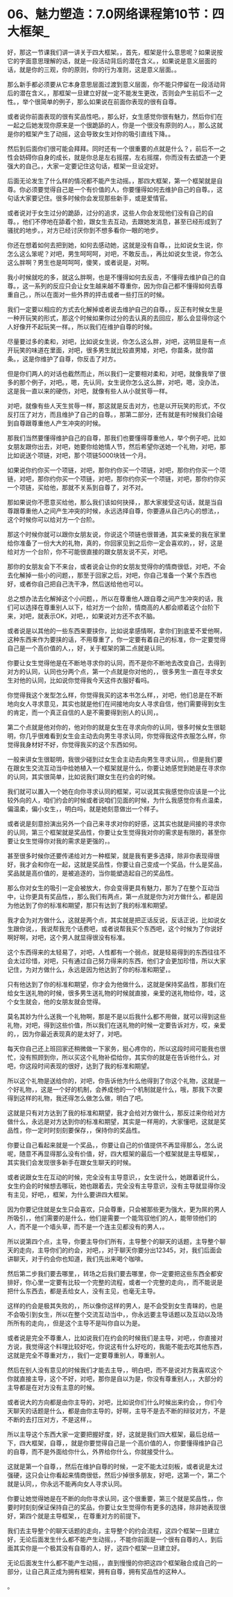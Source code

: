 # 06、魅力塑造：7.0网络课程第10节：四大框架_

好，那这一节课我们讲一讲关于四大框架。，首先，框架是什么意思呢？如果说按它的字面意思理解的话，就是一段活动背后的潜在含义。，如果说是意义层面的话，就是你的三观，你的原则，你的行为准则，这是意义层面。。

那么新手都必须要从它本身意思层面过渡到意义层面，你不能只停留在一段活动背后的潜在含义。，那框架一旦建立好就一定不能发生更改，否则会产生前后不一之性。，举个很简单的例子，那么如果说在前面你表现的很有自尊。

或者说你前面表现的很有奖品性吧。，那么好，女生感觉你很有魅力，然后你们在一起之后她发现你原来是一个很跪舔的人，你是一个很没有原则的人。，那么这就是你的框架产生了动摇，这会导致女生对你的吸引直线下降。。

然后到后面你们很可能会拜拜。同时还有一个很重要的点就是什么？，前后不一之性会妨碍你自身的成长，就是你总是左右摇摆，左右摇摆，你而没有去塑造一个更强大的自己。，大家一定要记住这句话，框架一旦设定好。

后面无论发生了什么样的情况都不能产生动摇。，那四大框架，第一个框架就是自尊。你必须要觉得自己是一个有价值的人，你要懂得如何去维护自己的自尊。，这句话大家要记住。很多时候你会发现那些新手，或是爱情官。

或者说对于女生过分的跪舔，过分的追求，这些人你会发现他们没有自己的自尊。，他们不停地在舔着个脸，跟女生去互动，去跟她发消息，甚至已经形成到了骚扰的地步。，对方已经讨厌你到不想多看你一眼的地步。

你还在想着如何去把到她，如何去感动她，这就是没有自尊。，比如说女生说，你怎么这么笨呢？对吧，男生呵呵呵，对吧，不敢反击。，再比如说女生说，你怎么这么胖啊？男生也是呵呵呵，傻笑，或者说是，对啊。

我小时候就吃的多，就这么胖啊，也是不懂得如何去反击，不懂得去维护自己的自尊。，这一系列的反应只会让女生越来越不尊重你，因为你自己都不懂得如何去尊重自己。，所以在面对一些外界的抨击或者一些打压的时候。

我们一定要以相应的方式去化解掉或者说去维护自己的自尊。，反正有时候女生是一种开玩笑的形式，那这个时候如果你过分的去认真的去回应，那么会显得你这个人好像开不起玩笑一样。，所以我们在维护自尊的时候。

尽量要过多的柔和，对吧，比如说女生说，你怎么这么胖，对吧，这明显是有一点开玩笑的味道在里面，对吧，很多男生就比较直男矮，对吧，你苗条，就你苗条。，这是你维护了自尊，你反击了对方。

但是你们两人的对话也截然而止，所以我们一定要相对柔和，对吧，就像我举了很多的那个例子，对吧。，嗯，先认同，女生说你怎么这么胖，对吧，嗯，没办法，这是我一直以来的硬伤，对吧，就像有些人从小就贫辱一样。

对吧，就像有些人天生贫辱一样，那这就是反击对方，也是以开玩笑的形式，不仅反打压了对方，而且维护了自己的自尊。，那第二部分，还有就是有时候我们会碰到自尊跟尊重他人产生冲突的时候。

那我们当然要懂得维护自己的自尊，那我们也要懂得尊重他人，举个例子吧，比如女朋友跟你出去，对吧，她要你给她情人节，然后希望你送她一个礼物，对吧，那比如说送个项链，对吧，那个项链5000块钱一个月。

如果说你约你买一个项链，对吧，那你约你买一个项链，对吧，那你约你买一个项链，对吧，那你约你买一个项链，对吧，那你约你买一个项链，对吧，那你约你买一个项链，买给他，那就不关系到自尊了，对不对。

那如果说你不愿意买给他，那么我们该如何抉择，，那大家接受这句话，就是当自尊跟尊重他人之间产生冲突的时候，永远选择自尊，你要遵从自己内心的想法，，这个时候你可以给对方一个台阶。

那这个时候你就可以跟你女朋友说，你说这个项链也很普通，其实亲爱的我在家里给你准备了一份大大的礼物，真的，你回家见到之后你一定会喜欢的，，好，这是给对方一个台阶，你不可能很直接的跟女朋友说不买，对吧。

那你的女朋友会下不来台，或者说会让你的女朋友觉得你的情商很低，对吧，不会去化解掉一些小的问题，，那至于回家之后，对吧，你自己准备一个某个东西也好，或者你自己把自己洗干净，然后送给他也可以。

总之想办法去化解掉这个小问题，，所以在尊重他人跟自尊之间产生冲突的话，我们可以选择在尊重别人以下，给对方一个台阶，情商高的人都会顺着这个台阶下来，对吧，就表示OK，对吧，，如果说对方还不衣不脑。

或者说是以其他的一些东西来要挟你，比如说拿感情啊，拿你们到底爱不爱他啊，这种东西来作为要挟的话，不用尊重了，你一定要有着自己的标准，你一定要觉得自己是一个高价值的人，，好，关于框架的第二点就是认同。

你要让女生觉得他是在不断地寻求你的认同，而不是你不断地去改变自己，去得到对方的认同，认同也分两个点，第一个点就是你对他的，，很多男生一直在寻求女生对他的认同，比如说你觉得我今天这件衣服好看吗。

你觉得我这个发型怎么样，你觉得我买的这本书怎么样，，对吧，他们总是在不断地向女人寻求意见，其实也就是他们在间接地向女人寻求自信，他们需要得到女生的肯定，而一个真正自信的人是不需要得到别人的认同，。

第二个点就是他对你的，他对你的就是女生在寻求向你的认同，很多时候女生很聪明，你几乎很难看到女生会主动去向男生寻求认同，你觉得我这件衣服怎么样，你觉得我身材好不好，你觉得我买的这个东西如何。

一般来讲女生很聪明，我很少碰到过女生会主动去向男生寻求认同，，但是我们要在跟女生交流互动当中给她植入一个框架就是什么，你要让她感觉到她是在寻求你的认同，其实很简单，比如说我们跟女生在约会的时候。

我们就可以置入一个她在向你寻求认同的框架，可以说其实我感觉你应该是一个比较外向的人，咱们约会的时候或者说咱们见面的时候，为什么我感觉你有点温柔，偏温柔，偏小女生，，明白吗，就是她刻意做出一个样子。

或者说是刻意扮演出另外一个自己来寻求对你的好感，这其实也就是间接的寻求你的认同，第三个框架就是奖品性，你要让女生觉得我对你的需求是有限的，甚至你要让女生觉得你对我的需求是更强的，。

甚至很多时候你还要传递给对方一种框架，就是我有更多选择，除非你表现得很好，我才会和你在一起，这就是奖品性，你要让自己变成一个奖品，什么是奖品，奖品就是高价值的，是被追逐的，当你能塑造起自己的奖品性。

那么你对女生的吸引一定会被放大，你会变得更具有魅力，那为了在整个互动当中，让你更具有奖品性，，那么我们有两点，第一点就是你为对方做什么，都是因为他达到了你的标准和期望，那只有达到了我的标准和期望。

我才会为对方做什么，这就是两个点，其实就是把正话反说，反话正说，比如说女生跟你说，，我说帮我充个话费吧，或者说帮我买个东西吧，这个时候为了你说好啊好啊，对吧，这个男人就显得很没有标准。

这个东西得来的太轻易了，对吧，人性都有一个弱点，就是轻易得到的东西往往不会太过珍惜，对吧，只有通过自己努力得来的东西，他们才会更加珍惜，所以大家记住，为对方做什么，永远是因为他达到了你的标准和期望，。

只有他达到了你的标准和期望，你才会为他做什么，这就是保持奖品性，那我们在给女生送礼物的时候，很多男生送礼物的时候就直接，亲爱的送礼物给你，哇，这个女生就会，他的女朋友就会觉得。

莫名其妙为什么送我一个礼物啊，那是不是以后我什么都不用做，就可以得到这些礼物，对吧，得到这些价值，所以我们在送礼物的时候一定要告诉对方，哎，亲爱的，，因为你最近表现真的是太好了，对吧。

每天你自己还上班回家还稍微做一下家务，挺心疼你的，所以这段时间可能我也很忙，没有照顾到你，所以买这个礼物补偿给你，其实你的就是在告诉他什么，对吧，你这段时间表现的很好，达到了我的标准和期望。

所以这个礼物是送给你的，对吧，你告诉他为什么他得到了你这个礼物，这就是一个好礼物，，这是一个好的机制，会养成他的一个机制就是什么，哦，那我下次要得到这样的礼物，我还得怎么做怎么做，明白了吧。

这就是只有对方达到了我的标准和期望，我才会给对方做什么，那反过来你给对方做什么，永远是对方达到你的标准和期望，其实是一样用的，大家懂吧，这就是奖品性，你一定时时刻刻要保存，，保持你的奖品性。

你要让自己看起来就是一个奖品，，你要让自己的价值提供不再显得那么，怎么说呢，随意不再显得那么没有价值，好，四大框架的最后一个框架就是主导框架，，其实我们会发现很多新手在跟女生聊天的时候。

或者说跟女生在互动的时候，完全没有主导意识，，女生说什么，她跟着说什么，女生约会的时候想去哪玩，她也跟着去，完全没有主导意识，没有主导就显得你没有主见，好吧，，框架，为什么要讲四大框架。

因为你要记住就是女生只会喜欢，只会尊重，只会被那些更为强大，更为屌的男人所吸引，，他们需要的是什么，他们是需要一个能驾驭他们的人，能带领他们的人，而不是一个墙头草，而不是一个连主见都没有的男人，。

所以说第四个点，主导，你要主导你们所有，主导整个的聊天的话题，主导整个聊天的走向，主导你们的约会，对吧，，对于聊天你要分出12345，对，我们后面会讲聊天，对于约会你也知道，我们先出来喝个咖啡。

然后第二步我们要去哪里，，转场之后我们要去哪里，你一定要把这些东西全都安排好，你心里一定要有比较一个完整的流程，或者一个完整的走向，，而不能说是把什么东西去，都是丢给女人，没有主见，也毫无主导。

这样的约会是极其失败的，，所以像你这样的男人，是不会受到女生青睐的，也是不会吸引到女生，所以在整个交流互动当中，，你永远要主导话题以及互动以及场所所有的走向，，但是这个主导不是叫你自以为是。

或者说是完全不尊重人，比如说我们在约会的时候我们是主导，对吧，，你直接对方说，我觉得这个料理比较好吃，你说这有什么好吃的，我能不能去吃其他东西，这就是完全不尊重对方，，我们一定要尊重别人，尊重别人。

然后在别人没有意见的时候我们才能去主导，，明白吧，而不是说对方我喜欢这个你就直接主导，这个不好，对吧，那你是自以为是，你没有尊重别人，，大部分的主导都是在对方没有主意的时候。

或者说大的方向都是由你主导的，对吧，比如说你们什么时候出来约会，，你们今天聊天的话题是什么，都是由你主导的，好啊，主导不是去不断的辩驳对方，不是不断的去打压对方，不是这样，。

所以主导这个东西大家一定要把握好度，好，这就是我们四大框架，最后总结一下，四大框架，自尊，，就是你要觉得自己是一个高价值的人，你要懂得维护自己的自尊，而不是外面给你什么，外界给你什么，你就接受什么。

这就是第一个自尊，，然后在维护自尊的时候，一定不能太过刻板，或者说是太过强硬，这只会让你看起来情商很低，然后少掉很多朋友，好吧，这第一个，第二个就是认同，，你永远不能再向女人寻求认同。

你要让她觉得她是在不断的向你寻求认同，这个很重要，第三个就是奖品性，，你要时时刻刻保证保持自己的奖品，你要让女生觉得你有更多的选择，除非她表现很好，第四个就是主导框架，，在尊重对方的前提下。

我们去主导整个的聊天话题的走向，主导整个的约会流程，这四个框架一旦建立好，无论后面发生什么都不能产生动摇，，不能你前面是一个很有自尊的人，到后面其实你是一个极其没有自尊的人，好，这四个框架一旦建立好。

无论后面发生什么都不能产生动摇，，直到慢慢的你把这四个框架融合成自己的一部分，让自己真正成为拥有框架，拥有自尊，拥有奖品性的这种人。

。